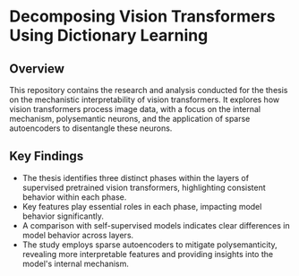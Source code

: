 # Decomposing Vision Transformers Using Dictionary Learning
## Overview
This repository contains the research and analysis conducted for the thesis on the mechanistic interpretability of vision transformers. It explores how vision transformers process image data, with a focus on the internal mechanism, polysemantic neurons, and the application of sparse autoencoders to disentangle these neurons.

## Key Findings
- The thesis identifies three distinct phases within the layers of supervised pretrained vision transformers, highlighting consistent behavior within each phase.
- Key features play essential roles in each phase, impacting model behavior significantly.
- A comparison with self-supervised models indicates clear differences in model behavior across layers.
- The study employs sparse autoencoders to mitigate polysemanticity, revealing more interpretable features and providing insights into the model's internal mechanism.
